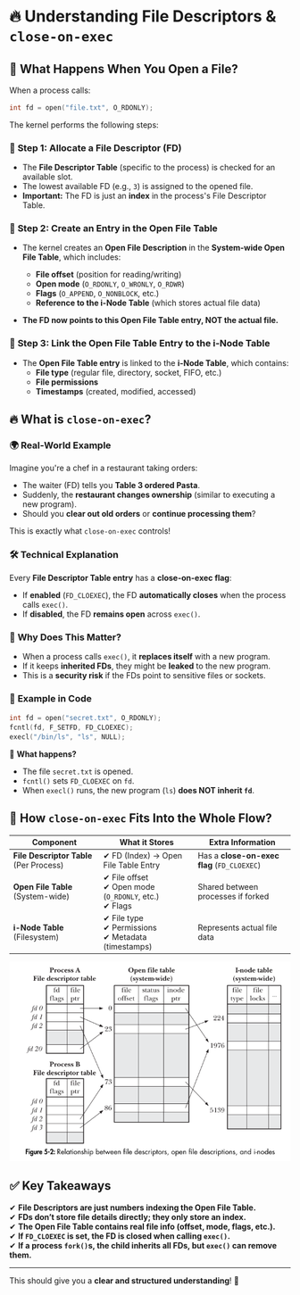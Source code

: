 # 🔥 Understanding File Descriptors & `close-on-exec`

## 📌 What Happens When You Open a File?
When a process calls:
```c
int fd = open("file.txt", O_RDONLY);
```
The kernel performs the following steps:

### 🔹 **Step 1: Allocate a File Descriptor (FD)**
- The **File Descriptor Table** (specific to the process) is checked for an available slot.
- The lowest available FD (e.g., `3`) is assigned to the opened file.
- **Important:** The FD is just an **index** in the process's File Descriptor Table.

### 🔹 **Step 2: Create an Entry in the Open File Table**
- The kernel creates an **Open File Description** in the **System-wide Open File Table**, which includes:
  - **File offset** (position for reading/writing)
  - **Open mode** (`O_RDONLY`, `O_WRONLY`, `O_RDWR`)
  - **Flags** (`O_APPEND`, `O_NONBLOCK`, etc.)
  - **Reference to the i-Node Table** (which stores actual file data)

- **The FD now points to this Open File Table entry, NOT the actual file.**

### 🔹 **Step 3: Link the Open File Table Entry to the i-Node Table**
- The **Open File Table entry** is linked to the **i-Node Table**, which contains:
  - **File type** (regular file, directory, socket, FIFO, etc.)
  - **File permissions**
  - **Timestamps** (created, modified, accessed)

## 🔥 **What is `close-on-exec`?**

### 🌍 **Real-World Example**
Imagine you're a chef in a restaurant taking orders:
- The waiter (FD) tells you **Table 3 ordered Pasta**.
- Suddenly, the **restaurant changes ownership** (similar to executing a new program).
- Should you **clear out old orders** or **continue processing them**?

This is exactly what `close-on-exec` controls!

### 🛠 **Technical Explanation**
Every **File Descriptor Table entry** has a **close-on-exec flag**:
- If **enabled** (`FD_CLOEXEC`), the FD **automatically closes** when the process calls `exec()`.
- If **disabled**, the FD **remains open** across `exec()`.

### 🔹 **Why Does This Matter?**
- When a process calls `exec()`, it **replaces itself** with a new program.
- If it keeps **inherited FDs**, they might be **leaked** to the new program.
- This is a **security risk** if the FDs point to sensitive files or sockets.

### 📝 **Example in Code**
```c
int fd = open("secret.txt", O_RDONLY);
fcntl(fd, F_SETFD, FD_CLOEXEC);
execl("/bin/ls", "ls", NULL);
```
🔹 **What happens?**
- The file `secret.txt` is opened.
- `fcntl()` sets `FD_CLOEXEC` on `fd`.
- When `execl()` runs, the new program (`ls`) **does NOT inherit `fd`**.

## 📌 **How `close-on-exec` Fits Into the Whole Flow?**

| **Component**                     | **What it Stores**                                             | **Extra Information**                          |
|------------------------------------|-------------------------------------------------------------|----------------------------------------------|
| **File Descriptor Table** (Per Process) | ✔ FD (Index) → Open File Table Entry                      | Has a **close-on-exec flag** (`FD_CLOEXEC`) |
| **Open File Table** (System-wide)  | ✔ File offset<br>✔ Open mode (`O_RDONLY`, etc.)<br>✔ Flags | Shared between processes if forked         |
| **i-Node Table** (Filesystem)      | ✔ File type<br>✔ Permissions<br>✔ Metadata (timestamps)   | Represents actual file data                 |

![relationship](./assets/relations-fd.png)

## ✅ **Key Takeaways**
✔ **File Descriptors are just numbers indexing the Open File Table.**  
✔ **FDs don’t store file details directly; they only store an index.**  
✔ **The Open File Table contains real file info (offset, mode, flags, etc.).**  
✔ **If `FD_CLOEXEC` is set, the FD is closed when calling `exec()`.**  
✔ **If a process `fork()`s, the child inherits all FDs, but `exec()` can remove them.**  

---
This should give you a **clear and structured understanding**! 🚀

